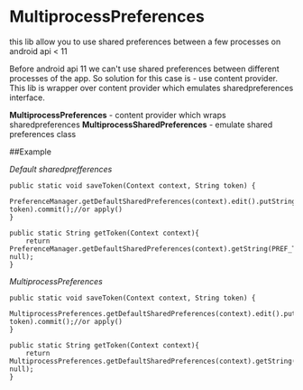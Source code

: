 MultiprocessPreferences
=======================

this lib allow you to use shared preferences between a few processes on android  api &lt; 11

Before android api 11 we can't use shared preferences between different processes of the app. 
So solution for this case is - use content provider. This lib is wrapper over content provider which emulates sharedpreferences interface.  

  

**MultiprocessPreferences** - content provider which wraps sharedpreferences 
**MultiprocessSharedPreferences** - emulate shared preferences class

##Example

*Default sharedprefferences*  


	public static void saveToken(Context context, String token) {
		PreferenceManager.getDefaultSharedPreferences(context).edit().putString(PREF_TOKEN, token).commit();//or apply()
	}
	
	public static String getToken(Context context){
		return PreferenceManager.getDefaultSharedPreferences(context).getString(PREF_TOKEN, null);
	}



*MultiprocessPreferences*


	public static void saveToken(Context context, String token) {
		MultiprocessPreferences.getDefaultSharedPreferences(context).edit().putString(PREF_TOKEN, token).commit();//or apply()
	}
	
	public static String getToken(Context context){
		return MultiprocessPreferences.getDefaultSharedPreferences(context).getString(PREF_TOKEN, null);
	}
